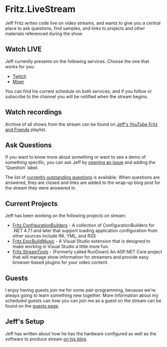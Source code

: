 # Fritz.LiveStream

Jeff Fritz writes code live on video streams, and wants to give you a central place to ask questions, find samples, and links to projects and other materials referenced during the show.

## Watch LIVE

Jeff currently presents on the following services.  Choose the one that works for you:

* [Twitch](https://twitch.tv/csharpfritz)
* [Mixer](https://mixer.com/csharpfritz)

You can find his current schedule on both services, and if you follow or subscribe to the channel you will be notified when the stream begins. 

## Watch recordings

Archive of all shows from the stream can be found on [Jeff's YouTube Fritz and Friends](https://www.youtube.com/playlist?list=PLVMqA0_8O85zHkvIMHgG74eskQTO5nfWy)  playlist.

## Ask Questions

If you want to know more about something or want to see a demo of something specific, you can ask Jeff by [opening an issue](https://github.com/csharpfritz/Fritz.LiveStream/issues/new) and adding the 'Question' label. 

The list of [currently outstanding questions](https://github.com/csharpfritz/Fritz.LiveStream/issues?q=is%3Aissue+is%3Aopen+label%3Aquestion+sort%3Acreated-asc) is available.  When questions are answered, they are closed and links are added to the wrap-up blog post for the stream they were answered in.

## Current Projects

Jeff has been working on the following projects on stream:

* [Fritz.ConfigurationBuilders](https://github.com/csharpfritz/Fritz.ConfigurationBuilders) - A collection of ConfigurationBuilders for .NET 4.7.1 and later that support loading application configuration from other sources include INI, YML, and RSS
* [Fritz.EpicBuildMusic](https://github.com/csharpfritz/Fritz.EpicBuildMusic) - A Visual Studio extension that is designed to make working in Visual Studio a little more fun.
* [Fritz.StreamTools](https://github.com/csharpfritz/Fritz.StreamTools) - (Formerly called RunDown) An ASP.NET Core project that will manage show information for streamers and provide easy browser-based plugins for your video content.

## Guests

I enjoy having guests join me for some pair-programming, because we're always going to learn something new together.  More information
about my scheduled guests can how you can join me as a guest on the stream can be found on the [guests page](Guests.md).

## Jeff's Setup

Jeff has written about how he has the hardware configured as well as the software to produce stream [on his blog](http://jeffreyfritz.com/2017/12/live-streaming-101-my-setup/).
